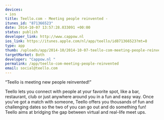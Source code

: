 ```yaml
--- 
devices: 
- ios
title: Teello.com - Meeting people reinvented -
itunes_id: "871366523"
date: 2014-10-07 13:57:28.033091 +00:00
status: publish
developer_link: http://www.cappow.nl
ios_link: https://itunes.apple.com/nl/app/teello/id871366523?mt=8
type: app
thumb: /uploads/app/2014-10/2014-10-07-teello-com-meeting-people-reinvented.jpg
targetMarket: Both
developer: "Cappow.nl "
permalink: /app/teello-com-meeting-people-reinvented
email: social@teello.com
---
```


“Teello is meeting new people reinvented!”

Teello lets you connect with people at your favorite spot, like a bar, restaurant, club or just anywhere around you in a fun and easy way. Once you’ve got a match with someone, Teello offers you thousands of fun and challenging dates so the two of you can go out and do something fun!
Teello aims at bridging the gap between virtual and real-life meet ups.
